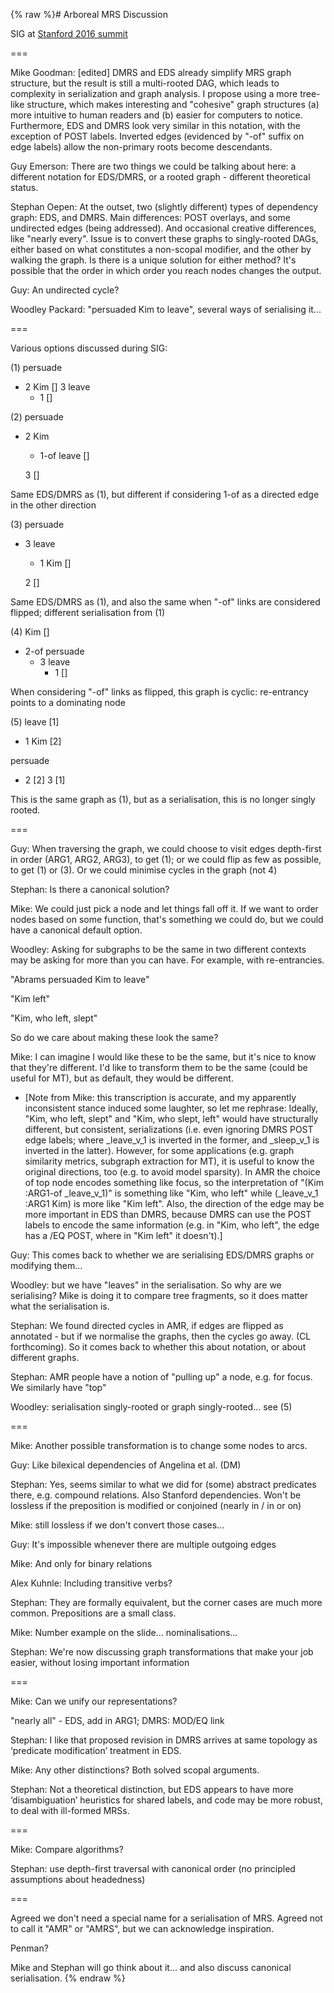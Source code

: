 {% raw %}# Arboreal MRS Discussion

SIG at [Stanford 2016 summit](https://delph-in.github.io/docs/summits/StanfordSchedule)

===

Mike Goodman: \[edited\] DMRS and EDS already simplify MRS graph
structure, but the result is still a multi-rooted DAG, which leads to
complexity in serialization and graph analysis. I propose using a more
tree-like structure, which makes interesting and "cohesive" graph
structures (a) more intuitive to human readers and (b) easier for
computers to notice. Furthermore, EDS and DMRS look very similar in this
notation, with the exception of POST labels. Inverted edges (evidenced
by "-of" suffix on edge labels) allow the non-primary roots become
descendants.

Guy Emerson: There are two things we could be talking about here: a
different notation for EDS/DMRS, or a rooted graph - different
theoretical status.

Stephan Oepen: At the outset, two (slightly different) types of
dependency graph: EDS, and DMRS. Main differences: POST overlays, and
some undirected edges (being addressed). And occasional creative
differences, like "nearly every". Issue is to convert these graphs to
singly-rooted DAGs, either based on what constitutes a non-scopal
modifier, and the other by walking the graph. Is there is a unique
solution for either method? It's possible that the order in which order
you reach nodes changes the output.

Guy: An undirected cycle?

Woodley Packard: "persuaded Kim to leave", several ways of serialising
it...

===

Various options discussed during SIG:

\(1\) persuade

- 2 Kim \[\] 3 leave
  - 1 \[\]

\(2\) persuade

- 2 Kim
  - 1-of leave \[\]
  
  3 \[\]

Same EDS/DMRS as (1), but different if considering 1-of as a directed
edge in the other direction

\(3\) persuade

- 3 leave
  - 1 Kim \[\]
  
  2 \[\]

Same EDS/DMRS as (1), and also the same when "-of" links are considered
flipped; different serialisation from (1)

\(4\) Kim \[\]

- 2-of persuade
  - 3 leave
    - 1 \[\]

When considering "-of" links as flipped, this graph is cyclic:
re-entrancy points to a dominating node

\(5\) leave \[1\]

- 1 Kim \[2\]

persuade

- 2 \[2\] 3 \[1\]

This is the same graph as (1), but as a serialisation, this is no longer
singly rooted.

===

Guy: When traversing the graph, we could choose to visit edges
depth-first in order (ARG1, ARG2, ARG3), to get (1); or we could flip as
few as possible, to get (1) or (3). Or we could minimise cycles in the
graph (not 4)

Stephan: Is there a canonical solution?

Mike: We could just pick a node and let things fall off it. If we want
to order nodes based on some function, that's something we could do, but
we could have a canonical default option.

Woodley: Asking for subgraphs to be the same in two different contexts
may be asking for more than you can have. For example, with
re-entrancies.

"Abrams persuaded Kim to leave"

"Kim left"

"Kim, who left, slept"

So do we care about making these look the same?

Mike: I can imagine I would like these to be the same, but it's nice to
know that they're different. I'd like to transform them to be the same
(could be useful for MT), but as default, they would be different.

- \[Note from Mike: this transcription is accurate, and my apparently
inconsistent stance induced some laughter, so let me rephrase:
Ideally, "Kim, who left, slept" and "Kim, who slept, left" would
have structurally different, but consistent, serializations (i.e.
even ignoring DMRS POST edge labels; where \_leave\_v\_1 is inverted
in the former, and \_sleep\_v\_1 is inverted in the latter).
However, for some applications (e.g. graph similarity metrics,
subgraph extraction for MT), it is useful to know the original
directions, too (e.g. to avoid model sparsity). In AMR the choice of
top node encodes something like focus, so the interpretation of
"(Kim :ARG1-of \_leave\_v\_1)" is something like "Kim, who left"
while (\_leave\_v\_1 :ARG1 Kim) is more like "Kim left". Also, the
direction of the edge may be more important in EDS than DMRS,
because DMRS can use the POST labels to encode the same information
(e.g. in "Kim, who left", the edge has a /EQ POST, where in "Kim
left" it doesn't).\]

Guy: This comes back to whether we are serialising EDS/DMRS graphs or
modifying them...

Woodley: but we have "leaves" in the serialisation. So why are we
serialising? Mike is doing it to compare tree fragments, so it does
matter what the serialisation is.

Stephan: We found directed cycles in AMR, if edges are flipped as
annotated - but if we normalise the graphs, then the cycles go away. (CL
forthcoming). So it comes back to whether this about notation, or about
different graphs.

Stephan: AMR people have a notion of "pulling up" a node, e.g. for
focus. We similarly have "top"

Woodley: serialisation singly-rooted or graph singly-rooted... see (5)

===

Mike: Another possible transformation is to change some nodes to arcs.

Guy: Like bilexical dependencies of Angelina et al. (DM)

Stephan: Yes, seems similar to what we did for (some) abstract
predicates there, e.g. compound relations. Also Stanford dependencies.
Won't be lossless if the preposition is modified or conjoined (nearly in
/ in or on)

Mike: still lossless if we don't convert those cases...

Guy: It's impossible whenever there are multiple outgoing edges

Mike: And only for binary relations

Alex Kuhnle: Including transitive verbs?

Stephan: They are formally equivalent, but the corner cases are much
more common. Prepositions are a small class.

Mike: Number example on the slide... nominalisations...

Stephan: We're now discussing graph transformations that make your job
easier, without losing important information

===

Mike: Can we unify our representations?

"nearly all" - EDS, add in ARG1; DMRS: MOD/EQ link

Stephan: I like that proposed revision in DMRS arrives at same topology
as ‘predicate modification’ treatment in EDS.

Mike: Any other distinctions? Both solved scopal arguments.

Stephan: Not a theoretical distinction, but EDS appears to have more
‘disambiguation’ heuristics for shared labels, and code may be more
robust, to deal with ill-formed MRSs.

===

Mike: Compare algorithms?

Stephan: use depth-first traversal with canonical order (no principled
assumptions about headedness)

===

Agreed we don't need a special name for a serialisation of MRS. Agreed
not to call it "AMR" or "AMRS", but we can acknowledge inspiration.

Penman?

Mike and Stephan will go think about it... and also discuss canonical
serialisation.
<update date omitted for speed>{% endraw %}